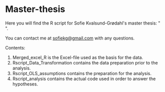 # Master-thesis

Here you will find the R script for Sofie Kvalsund-Grødahl's master thesis: " ". 

You can contact me at sofiekg@gmail.com with any questions.

Contents:

1. Merged_excel_R is the Excel-file used as the basis for the data.
2. Rscript_Data_Transformation contains the data preparation prior to the analysis.
3. Rscript_OLS_assumptions contains the preparation for the analysis.
4. Rscript_analysis contains the actual code used in order to answer the hypotheses.
